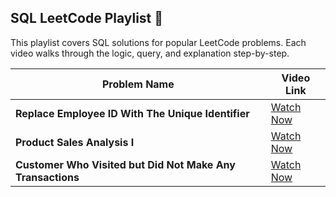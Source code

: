 ## SQL LeetCode Playlist 🎯

This playlist covers SQL solutions for popular LeetCode problems. Each video walks through the logic, query, and explanation step-by-step.

| **Problem Name**                         | **Video Link**                     |
|------------------------------------------|------------------------------------|
| **Replace Employee ID With The Unique Identifier**                   | [Watch Now](https://youtu.be/jY_HrUfL8Do?si=pmcY5GE9X-wrwlS-) |
| **Product Sales Analysis I**                | [Watch Now](https://youtu.be/AjF-JK4oX54?si=hf4Km-PtMD4uG83Q) |
| **Customer Who Visited but Did Not Make Any Transactions**                   | [Watch Now](https://youtu.be/4K7v8V9cPhg?si=-d9EMMW4j9nCSY1c) |
